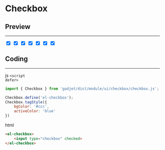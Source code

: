 # Checkbox

## Preview
---
<div class="preview">
    <el-checkbox class="blue size-1">
        <input type="checkbox" checked>
    </el-checkbox>
    <el-checkbox class="green size-2">
        <input type="checkbox" checked>
    </el-checkbox>
    <el-checkbox class="yellow size-3">
        <input type="checkbox" checked>
    </el-checkbox>
    <el-checkbox class="orange size-4">
        <input type="checkbox" checked>
    </el-checkbox>
    <el-checkbox class="yellow size-3">
        <input type="checkbox" checked>
    </el-checkbox>
    <el-checkbox class="green size-2">
        <input type="checkbox" checked>
    </el-checkbox>
    <el-checkbox class="blue size-1">
        <input type="checkbox" checked>
    </el-checkbox>
</div>

## Coding
---

<el-code-title>js <code>\<script defer></code></el-code-title>
```js
import { Checkbox } from 'gadjet/dist/module/ui/checkbox/checkbox.js';

Checkbox.define('el-checkbox');
Checkbox.tagStyle({
    bgColor: '#ccc',
    activeColor: 'blue'
})
```

<el-code-title>html</el-code-title>
```html
<el-checkbox>
    <input type="checkbox" checked>
</el-checkbox>
```